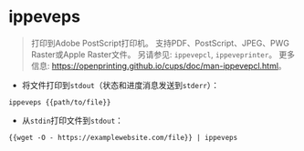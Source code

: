 # ippeveps

> 打印到Adobe PostScript打印机。
> 支持PDF、PostScript、JPEG、PWG Raster或Apple Raster文件。
> 另请参见: `ippevepcl`, `ippeveprinter`。
> 更多信息: <https://openprinting.github.io/cups/doc/man-ippevepcl.html>。

- 将文件打印到`stdout`（状态和进度消息发送到`stderr`）：

`ippeveps {{path/to/file}}`

- 从`stdin`打印文件到`stdout`：

`{{wget -O - https://examplewebsite.com/file}} | ippeveps`